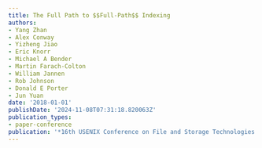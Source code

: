 ```yaml
---
title: The Full Path to $$Full-Path$$ Indexing
authors:
- Yang Zhan
- Alex Conway
- Yizheng Jiao
- Eric Knorr
- Michael A Bender
- Martin Farach-Colton
- William Jannen
- Rob Johnson
- Donald E Porter
- Jun Yuan
date: '2018-01-01'
publishDate: '2024-11-08T07:31:18.820063Z'
publication_types:
- paper-conference
publication: '*16th USENIX Conference on File and Storage Technologies (FAST 18)*'
---
```

